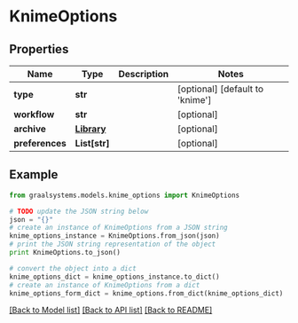 # KnimeOptions


## Properties

Name | Type | Description | Notes
------------ | ------------- | ------------- | -------------
**type** | **str** |  | [optional] [default to 'knime']
**workflow** | **str** |  | [optional] 
**archive** | [**Library**](Library.md) |  | [optional] 
**preferences** | **List[str]** |  | [optional] 

## Example

```python
from graalsystems.models.knime_options import KnimeOptions

# TODO update the JSON string below
json = "{}"
# create an instance of KnimeOptions from a JSON string
knime_options_instance = KnimeOptions.from_json(json)
# print the JSON string representation of the object
print KnimeOptions.to_json()

# convert the object into a dict
knime_options_dict = knime_options_instance.to_dict()
# create an instance of KnimeOptions from a dict
knime_options_form_dict = knime_options.from_dict(knime_options_dict)
```
[[Back to Model list]](../README.md#documentation-for-models) [[Back to API list]](../README.md#documentation-for-api-endpoints) [[Back to README]](../README.md)


